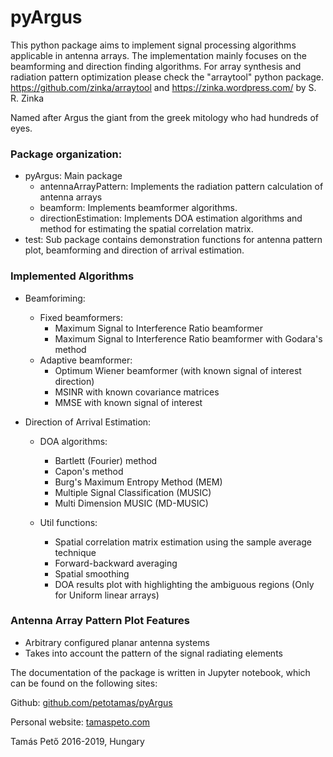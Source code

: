 # pyArgus

This python package aims to implement signal processing algorithms applicable in antenna arrays. The implementation mainly focuses on the beamforming and
direction finding algorithms.
For array synthesis and radiation pattern optimization please check the "arraytool" python package.
https://github.com/zinka/arraytool and https://zinka.wordpress.com/ by S. R. Zinka

Named after Argus the giant from the greek mitology who had hundreds of eyes.

### Package organization:

- pyArgus: Main package
	- antennaArrayPattern: Implements the radiation pattern calculation of antenna arrays
	- beamform: Implements beamformer algorithms.
	- directionEstimation: Implements DOA estimation algorithms and method for estimating the spatial correlation matrix.
- test: Sub package
	contains demonstration functions for antenna pattern plot, beamforming and direction of arrival estimation. 

### Implemented Algorithms

- Beamforiming:
    - Fixed beamformers:
        - Maximum Signal to Interference Ratio beamformer
        - Maximum Signal to Interference Ratio beamformer with Godara's method
    - Adaptive beamformer:
        - Optimum Wiener beamformer (with known signal of interest direction)
        - MSINR with known covariance matrices
        - MMSE with known signal of interest

- Direction of Arrival Estimation:
    - DOA algorithms:
        - Bartlett (Fourier) method
        - Capon's method
        - Burg's Maximum Entropy Method (MEM)
        - Multiple Signal Classification (MUSIC)
        - Multi Dimension MUSIC (MD-MUSIC)

    - Util functions:
        - Spatial correlation matrix estimation using the sample average technique
        - Forward-backward averaging
        - Spatial smoothing
        - DOA results plot with highlighting the ambiguous regions (Only for Uniform linear arrays)

### Antenna Array Pattern Plot Features
- Arbitrary configured planar antenna systems
- Takes into account the pattern of the signal radiating elements

The documentation of the package is written in Jupyter notebook, which can be found on the following sites:

Github: [github.com/petotamas/pyArgus](https://github.com/petotamas/pyArgus)

Personal website: [tamaspeto.com](https://www.tamaspeto.com/pyargus) 

Tamás Pető 2016-2019, Hungary


